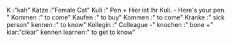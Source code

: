 K :"kah"
Katze :"Female Cat"
Kuli :"
Pen
+
Hier ist lhr Kuli. - Here's your pen.
"
Kommen :" to come"
Kaufen :" to buy"
Kommen :" to come"
Kranke :" sick person"
kennen :" to know"
Kollegin :" Colleague -"
knochen :" bone +"
klar:"clear"
kennen learnen:" to get to know"
